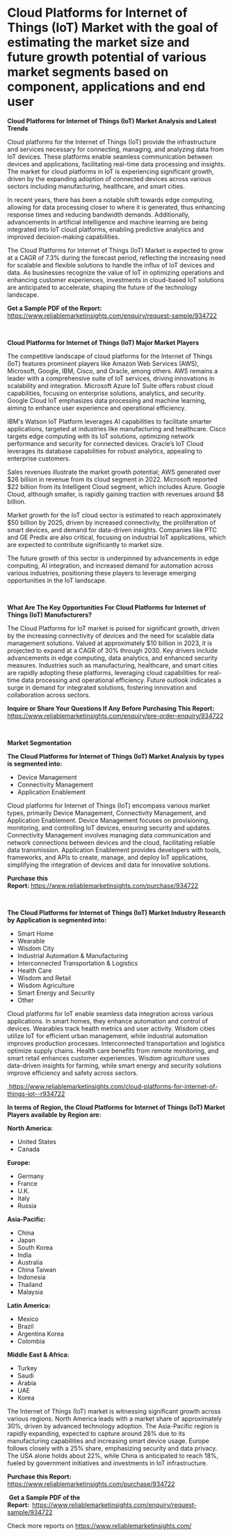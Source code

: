 <p><h1>Cloud Platforms for Internet of Things (IoT) Market with the goal of estimating the market size and future growth potential of various market segments based on component, applications and end user</h1></p><p><strong>Cloud Platforms for Internet of Things (IoT) Market Analysis and Latest Trends</strong></p>
<p><p>Cloud platforms for the Internet of Things (IoT) provide the infrastructure and services necessary for connecting, managing, and analyzing data from IoT devices. These platforms enable seamless communication between devices and applications, facilitating real-time data processing and insights. The market for cloud platforms in IoT is experiencing significant growth, driven by the expanding adoption of connected devices across various sectors including manufacturing, healthcare, and smart cities.</p><p>In recent years, there has been a notable shift towards edge computing, allowing for data processing closer to where it is generated, thus enhancing response times and reducing bandwidth demands. Additionally, advancements in artificial intelligence and machine learning are being integrated into IoT cloud platforms, enabling predictive analytics and improved decision-making capabilities. </p><p>The Cloud Platforms for Internet of Things (IoT) Market is expected to grow at a CAGR of 7.3% during the forecast period, reflecting the increasing need for scalable and flexible solutions to handle the influx of IoT devices and data. As businesses recognize the value of IoT in optimizing operations and enhancing customer experiences, investments in cloud-based IoT solutions are anticipated to accelerate, shaping the future of the technology landscape.</p></p>
<p><strong>Get a Sample PDF of the Report:&nbsp;</strong> <a href="https://www.reliablemarketinsights.com/enquiry/request-sample/934722?utm_campaign=2252&utm_medium=2&utm_source=Github&utm_content=ia&utm_term=11032025&utm_id=cloud-platforms-for-internet-of-things-iot">https://www.reliablemarketinsights.com/enquiry/request-sample/934722</a></p>
<p>&nbsp;</p>
<p><strong>Cloud Platforms for Internet of Things (IoT) Major Market Players</strong></p>
<p><p>The competitive landscape of cloud platforms for the Internet of Things (IoT) features prominent players like Amazon Web Services (AWS), Microsoft, Google, IBM, Cisco, and Oracle, among others. AWS remains a leader with a comprehensive suite of IoT services, driving innovations in scalability and integration. Microsoft Azure IoT Suite offers robust cloud capabilities, focusing on enterprise solutions, analytics, and security. Google Cloud IoT emphasizes data processing and machine learning, aiming to enhance user experience and operational efficiency.</p><p>IBM's Watson IoT Platform leverages AI capabilities to facilitate smarter applications, targeted at industries like manufacturing and healthcare. Cisco targets edge computing with its IoT solutions, optimizing network performance and security for connected devices. Oracle’s IoT Cloud leverages its database capabilities for robust analytics, appealing to enterprise customers.</p><p>Sales revenues illustrate the market growth potential; AWS generated over $26 billion in revenue from its cloud segment in 2022. Microsoft reported $22 billion from its Intelligent Cloud segment, which includes Azure. Google Cloud, although smaller, is rapidly gaining traction with revenues around $8 billion.</p><p>Market growth for the IoT cloud sector is estimated to reach approximately $50 billion by 2025, driven by increased connectivity, the proliferation of smart devices, and demand for data-driven insights. Companies like PTC and GE Predix are also critical, focusing on industrial IoT applications, which are expected to contribute significantly to market size.</p><p>The future growth of this sector is underpinned by advancements in edge computing, AI integration, and increased demand for automation across various industries, positioning these players to leverage emerging opportunities in the IoT landscape.</p></p>
<p>&nbsp;</p>
<p><strong>What Are The Key Opportunities For Cloud Platforms for Internet of Things (IoT) Manufacturers?</strong></p>
<p><p>The Cloud Platforms for IoT market is poised for significant growth, driven by the increasing connectivity of devices and the need for scalable data management solutions. Valued at approximately $10 billion in 2023, it is projected to expand at a CAGR of 30% through 2030. Key drivers include advancements in edge computing, data analytics, and enhanced security measures. Industries such as manufacturing, healthcare, and smart cities are rapidly adopting these platforms, leveraging cloud capabilities for real-time data processing and operational efficiency. Future outlook indicates a surge in demand for integrated solutions, fostering innovation and collaboration across sectors.</p></p>
<p><strong>Inquire or Share Your Questions If Any Before Purchasing This Report:</strong> <a href="https://www.reliablemarketinsights.com/enquiry/pre-order-enquiry/934722?utm_campaign=2252&utm_medium=2&utm_source=Github&utm_content=ia&utm_term=11032025&utm_id=cloud-platforms-for-internet-of-things-iot">https://www.reliablemarketinsights.com/enquiry/pre-order-enquiry/934722</a></p>
<p>&nbsp;</p>
<p><strong>Market Segmentation</strong></p>
<p><strong>The Cloud Platforms for Internet of Things (IoT) Market Analysis by types is segmented into:</strong></p>
<p><ul><li>Device Management</li><li>Connectivity Management</li><li>Application Enablement</li></ul></p>
<p><p>Cloud platforms for Internet of Things (IoT) encompass various market types, primarily Device Management, Connectivity Management, and Application Enablement. Device Management focuses on provisioning, monitoring, and controlling IoT devices, ensuring security and updates. Connectivity Management involves managing data communication and network connections between devices and the cloud, facilitating reliable data transmission. Application Enablement provides developers with tools, frameworks, and APIs to create, manage, and deploy IoT applications, simplifying the integration of devices and data for innovative solutions.</p></p>
<p><strong>Purchase this Report:&nbsp;</strong><a href="https://www.reliablemarketinsights.com/purchase/934722?utm_campaign=2252&utm_medium=2&utm_source=Github&utm_content=ia&utm_term=11032025&utm_id=cloud-platforms-for-internet-of-things-iot">https://www.reliablemarketinsights.com/purchase/934722</a></p>
<p>&nbsp;</p>
<p><strong>The Cloud Platforms for Internet of Things (IoT) Market Industry Research by Application is segmented into:</strong></p>
<p><ul><li>Smart Home</li><li>Wearable</li><li>Wisdom City</li><li>Industrial Automation & Manufacturing</li><li>Interconnected Transportation & Logistics</li><li>Health Care</li><li>Wisdom and Retail</li><li>Wisdom Agriculture</li><li>Smart Energy and Security</li><li>Other</li></ul></p>
<p><p>Cloud platforms for IoT enable seamless data integration across various applications. In smart homes, they enhance automation and control of devices. Wearables track health metrics and user activity. Wisdom cities utilize IoT for efficient urban management, while industrial automation improves production processes. Interconnected transportation and logistics optimize supply chains. Health care benefits from remote monitoring, and smart retail enhances customer experiences. Wisdom agriculture uses data-driven insights for farming, while smart energy and security solutions improve efficiency and safety across sectors.</p></p>
<p><a href="https://www.reliablemarketinsights.com/cloud-platforms-for-internet-of-things-iot--r934722?utm_campaign=2252&utm_medium=2&utm_source=Github&utm_content=ia&utm_term=11032025&utm_id=cloud-platforms-for-internet-of-things-iot">&nbsp;https://www.reliablemarketinsights.com/cloud-platforms-for-internet-of-things-iot--r934722</a></p>
<p><strong>In terms of Region, the Cloud Platforms for Internet of Things (IoT) Market Players available by Region are:</strong></p>
<p>
    <p> <strong> North America: </strong>
        <ul>
            <li>United States</li>
            <li>Canada</li>
        </ul>
        </p> 
    <p> <strong> Europe: </strong>
        <ul>
            <li>Germany</li>
            <li>France</li>
            <li>U.K.</li>
            <li>Italy</li>
            <li>Russia</li>
        </ul>
        </p> 
    <p> <strong> Asia-Pacific: </strong>
        <ul>
            <li>China</li>
            <li>Japan</li>
            <li>South Korea</li>
            <li>India</li>
            <li>Australia</li>
            <li>China Taiwan</li>
            <li>Indonesia</li>
            <li>Thailand</li>
            <li>Malaysia</li>
        </ul>
        </p> 
    <p> <strong> Latin America: </strong>
        <ul>
            <li>Mexico</li>
            <li>Brazil</li>
            <li>Argentina Korea</li>
            <li>Colombia</li>
        </ul>
        </p> 
    <p> <strong> Middle East & Africa: </strong>
        <ul>
            <li>Turkey</li>
            <li>Saudi</li>
            <li>Arabia</li>
            <li>UAE</li>
            <li>Korea</li>
        </ul>
    </p>
    </p>
<p><p>The Internet of Things (IoT) market is witnessing significant growth across various regions. North America leads with a market share of approximately 30%, driven by advanced technology adoption. The Asia-Pacific region is rapidly expanding, expected to capture around 28% due to its manufacturing capabilities and increasing smart device usage. Europe follows closely with a 25% share, emphasizing security and data privacy. The USA alone holds about 22%, while China is anticipated to reach 18%, fueled by government initiatives and investments in IoT infrastructure.</p></p>
<p><strong>Purchase this Report: </strong><a href="https://www.reliablemarketinsights.com/purchase/934722?utm_campaign=2252&utm_medium=2&utm_source=Github&utm_content=ia&utm_term=11032025&utm_id=cloud-platforms-for-internet-of-things-iot">https://www.reliablemarketinsights.com/purchase/934722</a></p>
<p>&nbsp;<strong>Get a Sample PDF of the Report:&nbsp;&nbsp;</strong><a href="https://www.reliablemarketinsights.com/enquiry/request-sample/934722?utm_campaign=2252&utm_medium=2&utm_source=Github&utm_content=ia&utm_term=11032025&utm_id=cloud-platforms-for-internet-of-things-iot">https://www.reliablemarketinsights.com/enquiry/request-sample/934722</a></p>
<p><strong></strong></p>
<p>Check more reports on <a href="https://www.reliablemarketinsights.com/?utm_campaign=2252&utm_medium=2&utm_source=Github&utm_content=ia&utm_term=11032025&utm_id=cloud-platforms-for-internet-of-things-iot">https://www.reliablemarketinsights.com/</a></p>